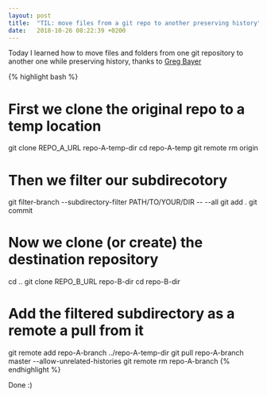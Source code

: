 ```yaml
---
layout: post
title:  "TIL: move files from a git repo to another preserving history"
date:   2018-10-26 08:22:39 +0200
---
```


Today I learned how to move files and folders from one git repository to another one while preserving history, thanks to [Greg Bayer](http://gbayer.com/development/moving-files-from-one-git-repository-to-another-preserving-history/)


{% highlight bash %}
# First we clone the original repo to a temp location
git clone REPO_A_URL repo-A-temp-dir
cd repo-A-temp
git remote rm origin
# Then we filter our subdirecotory
git filter-branch --subdirectory-filter PATH/TO/YOUR/DIR -- --all
git add .
git commit

# Now we clone (or create) the destination repository
cd ..
git clone REPO_B_URL repo-B-dir
cd repo-B-dir
# Add the filtered subdirectory as a remote a pull from it
git remote add repo-A-branch ../repo-A-temp-dir
git pull repo-A-branch master --allow-unrelated-histories
git remote rm repo-A-branch
{% endhighlight %}

Done :)
